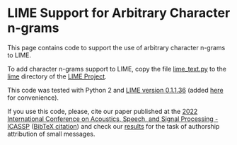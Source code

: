 # LIME Support for Arbitrary Character n-grams

This page contains code to support the use of arbitrary character n-grams to LIME.

To add character n-grams support to LIME, copy the file [lime_text.py](https://github.com/theocjr/social-media-forensics/tree/master/microblog_authorship_attribution/xai/lime/lime_text.py) to the [lime](https://github.com/marcotcr/lime/tree/master/lime) directory of the [LIME Project](https://github.com/marcotcr/lime).

This code was tested with Python 2 and [LIME version 0.1.1.36](https://github.com/marcotcr/lime/releases/tag/0.1.1.36) (added [here](https://github.com/theocjr/social-media-forensics/tree/master/microblog_authorship_attribution/xai/lime/lime-0.1.1.36.tar.gz) for convenience).

If you use this code, please, cite our paper published at the [2022 International Conference on Acoustics, Speech, and Signal Processing - ICASSP](https://ieeexplore.ieee.org/abstract/document/9746262) ([BibTeX citation](https://github.com/theocjr/social-media-forensics/tree/master/microblog_authorship_attribution/xai/lime/icassp_2022/citation.bib)) and check our [results](https://github.com/theocjr/social-media-forensics/tree/master/microblog_authorship_attribution/xai/lime/icassp_2022) for the task of authorship attribution of small messages.


